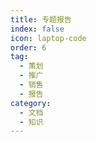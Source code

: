```yaml
---
title: 专题报告
index: false
icon: laptop-code
order: 6
tag:
  - 策划
  - 推广
  - 销售
  - 报告
category:
  - 文档
  - 知识
---
```


<Catalog />
